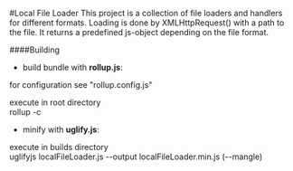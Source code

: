 #Local File Loader
This project is a collection of file loaders and handlers for different formats. Loading is done by XMLHttpRequest() with a path to the file. It returns a predefined js-object depending on the file format.

####Building

- build bundle with **rollup.js**:

for configuration see "rollup.config.js" 

execute in root directory  
rollup -c

- minify with **uglify.js**:

execute in builds directory  
uglifyjs localFileLoader.js --output localFileLoader.min.js (--mangle)